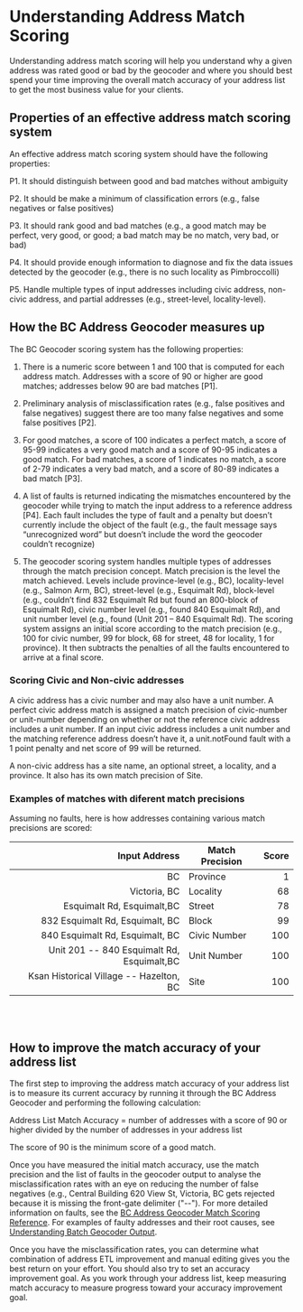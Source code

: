 # Understanding Address Match Scoring

Understanding address match scoring will help you understand why a given address was rated good or bad by the geocoder and where you should best spend your time improving the overall match accuracy of your address list to get the most business value for your clients.
 
## Properties of an effective address match scoring system

An effective address match scoring system should have the following properties:

P1. It should distinguish between good and bad matches without ambiguity

P2. It should be make a minimum of classification errors (e.g., false negatives or false positives)

P3. It should rank good and bad matches (e.g., a good match may be perfect, very good, or good; a bad match may be no match, very bad, or bad)

P4. It should provide enough information  to diagnose and fix the data issues detected by the geocoder (e.g., there is no such locality as Pimbroccolli)

P5. Handle multiple types of input addresses including civic address, non-civic address, and partial addresses (e.g., street-level, locality-level).

## How the BC Address Geocoder measures up

The BC Geocoder scoring system has the following properties:

1.	There is a numeric score between 1 and 100 that is computed for each address match. Addresses with a score of 90 or higher are good matches; addresses below 90 are bad matches [P1].

2.	Preliminary analysis of misclassification rates (e.g., false positives and false negatives) suggest there are too many false negatives and some false positives [P2]. 

3.	For good matches, a score of 100 indicates a perfect match, a score of 95-99 indicates a very good match and a score of 90-95 indicates a good match. For bad matches, a score of 1 indicates no match, a score of 2-79 indicates a very bad match, and a score of 80-89 indicates a bad match [P3].

4.	A list of faults is returned indicating the mismatches encountered by the geocoder while trying to match the input address to a reference address [P4]. Each fault includes the type of fault and a penalty but doesn’t currently include the object of the fault (e.g., the fault message says “unrecognized word” but doesn’t include the word the geocoder couldn’t recognize)

5.	The geocoder scoring system handles multiple types of addresses through the match precision concept. Match precision is the level the match achieved. Levels include province-level (e.g., BC), locality-level (e.g., Salmon Arm, BC),  street-level (e.g., Esquimalt Rd),  block-level (e.g., couldn’t find 832 Esquimalt Rd but found an 800-block of Esquimalt Rd),  civic number level (e.g., found 840 Esquimalt Rd), and unit number level (e.g., found (Unit 201 – 840 Esquimalt Rd). The scoring system assigns an initial score according to the match precision (e.g., 100 for civic number, 99 for block, 68 for street, 48 for locality, 1 for province). It then subtracts the penalties of all the faults encountered to arrive at a final score.

### Scoring Civic and Non-civic addresses

A civic address has a civic number and may also have a unit number. A perfect civic address match is assigned a match precision of civic-number or unit-number depending on whether or not the reference civic address includes a unit number. If an input civic address includes a unit number and the matching reference address doesn’t have it, a unit.notFound fault with a 1 point penalty and net score of 99 will be returned.

A non-civic address has a site name, an optional street, a locality, and a province. It also has its own match precision of Site.


### Examples of matches with diferent match precisions

Assuming no faults, here is how addresses containing various match precisions are scored:

Input Address|Match Precision|Score
--------:|-------|------:
BC|Province|1
Victoria, BC|Locality|68
Esquimalt Rd, Esquimalt,BC|Street|78
832 Esquimalt Rd, Esquimalt, BC|Block|99
840 Esquimalt Rd, Esquimalt, BC|Civic Number|100
Unit 201 -- 840 Esquimalt Rd, Esquimalt,BC|Unit Number|100
Ksan Historical Village -- Hazelton, BC|Site|100

<br><br>
              
## How to improve the match accuracy of your address list

The first step to improving the address match accuracy of your address list is to measure its current accuracy by running it through the BC Address Geocoder and performing the following calculation:

Address List Match Accuracy = number of addresses with a score of 90 or higher divided by the number of addresses in your address list

The score of 90 is the minimum score of a good match.

Once you have measured the initial match accuracy, use the match precision and the list of faults in the geocoder output to analyse the misclassification rates with an eye on reducing the number of false negatives (e.g., Central Building 620 View St, Victoria, BC gets rejected because it is missing the front-gate delimiter ("--"). For more detailed information on faults, see the [BC Address Geocoder Match Scoring Reference](https://github.com/bcgov/ols-geocoder/blob/gh-pages/faults.md). For examples of faulty addresses and their root causes, see [Understanding Batch Geocoder Output](https://www2.gov.bc.ca/assets/gov/data/geographic/location-services/geocoder/understanding_geocoder_results.pdf). 

Once you have the misclassification rates, you can determine what combination of address ETL improvement and manual editing gives you the best return on your effort. You should also try to set an accuracy improvement goal. As you work through your address list, keep measuring match accuracy to measure progress toward your accuracy improvement goal.
